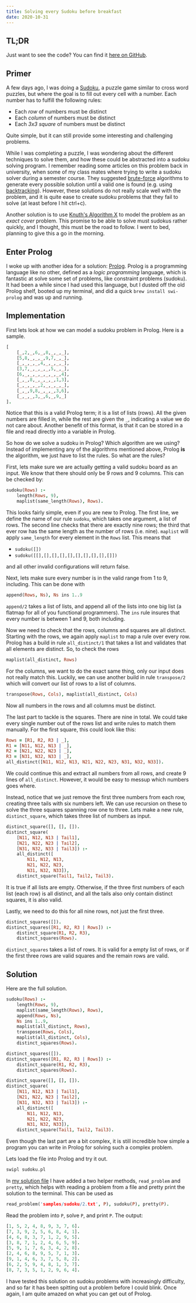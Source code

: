 ```yaml
---
title: Solving every Sudoku before breakfast
date: 2020-10-31
---
```


## TL;DR

Just want to see the code? You can find it [here on GitHub](https://github.com/OliverFlecke/algorithms-prolog/blob/master/src/sudoku.pl).

## Primer

A few days ago, I was doing a [Sudoku](https://en.wikipedia.org/wiki/Sudoku), a puzzle game similar to cross word puzzles, but where the goal is to fill out every cell with a number.
Each number has to fulfill the following rules:

- Each *row* of numbers must be distinct
- Each *column* of numbers must be distinct
- Each *3x3 square* of numbers must be distinct

Quite simple, but it can still provide some interesting and challenging problems.

While I was completing a puzzle, I was wondering about the different techniques to solve them, and how these could be abstracted into a sudoku solving program.
I remember reading some articles on this problem back in university, when some of my class mates where trying to write a sudoku solver during a semester course.
They suggested [brute-force](https://en.wikipedia.org/wiki/Brute-force_search) algorithms to generate every possible solution until a valid one is found (e.g. using [backtracking](https://en.wikipedia.org/wiki/Backtracking)).
However, these solutions do not really scale well with the problem, and it is quite ease to create sudoku problems that they fail to solve (at least before I hit ctrl+c).

Another solution is to use [Knuth's Algorithm X](https://en.wikipedia.org/wiki/Knuth%27s_Algorithm_X) to model the problem as an *exact cover* problem.
This promise to be able to solve must sudokus rather quickly, and I thought, this must be the road to follow.
I went to bed, planning to give this a go in the morning.

## Enter Prolog

I woke up with another idea for a solution: [Prolog](https://en.wikipedia.org/wiki/Prolog).
Prolog is a programming language like no other, defined as a *logic programming* language, which is fantastic at solve some set of problems, like constraint problems (sudoku).
It had been a while since I had used this language, but I dusted off the old Prolog shelf, booted up my terminal, and did a quick `brew install swi-prolog` and was up and running.

## Implementation

First lets look at how we can model a sudoku problem in Prolog.
Here is a sample.

```prolog
[
	[_,2,_,6,_,8,_,_,_],
	[5,8,_,_,_,9,7,_,_],
	[_,_,_,_,4,_,_,_,_],
	[3,7,_,_,_,_,5,_,_],
	[6,_,_,_,_,_,_,_,4],
	[_,_,8,_,_,_,_,1,3],
	[_,_,_,_,2,_,_,_,_],
	[_,_,9,8,_,_,_,3,6],
	[_,_,_,3,_,6,_,9,_]
].
```

Notice that this is a valid Prolog term; it is a list of lists (rows).
All the given numbers are filled in, while the rest are given the `_`, indicating a value we do not care about.
Another benefit of this format, is that it can be stored in a file and read directly into a variable in Prolog.

So how do we solve a sudoku in Prolog?
Which algorithm are we using?
Instead of implementing any of the algorithms mentioned above, Prolog **is** the algorithm, we just have to list the rules.
So what are the rules?

First, lets make sure we are actually getting a valid sudoku board as an input.
We know that there should only be 9 rows and 9 columns.
This can be checked by:

```prolog
sudoku(Rows) :-
	length(Rows, 9),
	maplist(same_length(Rows), Rows).
```

This looks fairly simple, even if you are new to Prolog.
The first line, we define the name of our rule `sudoku`, which takes one argument, a list of rows.
The second line checks that there are exactly nine rows; the third that ever row has the same length as the number of rows (i.e. nine).
`maplist` will apply `same_length` for every element in the `Rows` list.
This means that

- `sudoku([])`
- `sudoku([[],[],[],[],[],[],[],[],[],[]])`

and all other invalid configurations will return false.

Next, lets make sure every number is in the valid range from 1 to 9, including.
This can be done with

```prolog
append(Rows, Ns), Ns ins 1..9
```

`append/2` takes a list of lists, and append all of the lists into one big list (a flatmap for all of you functional programmers).
The `ins` rule insures that every number is between 1 and 9, both including.

Now we need to check that the rows, columns and squares are all distinct.
Starting with the rows, we again apply `maplist` to map a rule over every row.
Prolog has a build in rule `all_distinct/1` that takes a list and validates that all elements are distinct.
So, to check the rows

```prolog
maplist(all_distinct, Rows)
```

For the columns, we want to do the exact same thing, only our input does not really match this.
Luckily, we can use another build in rule `transpose/2` which will convert our list of rows to a list of columns.

```prolog
transpose(Rows, Cols), maplist(all_distinct, Cols)
```

Now all numbers in the rows and all columns must be distinct.

The last part to tackle is the squares.
There are nine in total.
We could take every single number out of the rows list and write rules to match them manually.
For the first square, this could look like this:

```prolog
Rows = [R1, R2, R3 | _],
R1 = [N11, N12, N13 | _],
R2 = [N21, N22, N23 | _],
R3 = [N31, N32, N33 | _],
all_distinct([N11, N12, N13, N21, N22, N23, N31, N32, N33]).
```

We could continue this and extract all numbers from all rows, and create 9 lines of `all_distinct`.
However, it would be easy to messup which numbers goes where.

Instead, notice that we just remove the first three numbers from each row, creating three tails with six numbers left.
We can use recursion on these to solve the three squares spanning row one to three.
Lets make a new rule, `distinct_square`, which takes three list of numbers as input.

```prolog
distinct_square([], [], []).
distinct_square(
	[N11, N12, N13 | Tail1],
	[N21, N22, N23 | Tail2],
	[N31, N32, N33 | Tail3]) :-
	all_distinct([
		N11, N12, N13,
		N21, N22, N23,
		N31, N32, N33]),
	distinct_square(Tail1, Tail2, Tail3).
```

It is true if all lists are empty.
Otherwise, if the three first numbers of each list (each row) is all distinct, and all the tails also only contain distinct squares, it is also valid.

Lastly, we need to do this for all nine rows, not just the first three.

```prolog
distinct_squares([]).
distinct_squares([R1, R2, R3 | Rows]) :-
	distinct_square(R1, R2, R3),
	distinct_squares(Rows).
```

`distinct_squares` takes a list of rows.
It is valid for a empty list of rows, or if the first three rows are valid squares and the remain rows are valid.

## Solution

Here are the full solution.

```prolog
sudoku(Rows) :-
	length(Rows, 9),
	maplist(same_length(Rows), Rows),
	append(Rows, Ns),
	Ns ins 1..9,
	maplist(all_distinct, Rows),
	transpose(Rows, Cols),
	maplist(all_distinct, Cols),
	distinct_squares(Rows).

distinct_squares([]).
distinct_squares([R1, R2, R3 | Rows]) :-
	distinct_square(R1, R2, R3),
	distinct_squares(Rows).

distinct_square([], [], []).
distinct_square(
	[N11, N12, N13 | Tail1],
	[N21, N22, N23 | Tail2],
	[N31, N32, N33 | Tail3]) :-
	all_distinct([
		N11, N12, N13,
		N21, N22, N23,
		N31, N32, N33]),
	distinct_square(Tail1, Tail2, Tail3).
```

Even though the last part are a bit complex, it is still incredible how simple a program you can write in Prolog for solving such a complex problem.

Lets load the file into Prolog and try it out.

```sh
swipl sudoku.pl
```

In [my solution file](https://github.com/OliverFlecke/algorithms-prolog/blob/master/src/sudoku.pl) I have added a two helper methods, `read_problem` and `pretty`, which helps with reading a problem from a file and pretty print the solution to the terminal.
This can be used as

```prolog
read_problem('samples/sudoku/2.txt', P), sudoku(P), pretty(P).
```

Read the problem into `P`, solve `P`, and print `P`.
The output:

```prolog
[1, 5, 2, 4, 8, 9, 3, 7, 6].
[7, 3, 9, 2, 5, 6, 8, 4, 1].
[4, 6, 8, 3, 7, 1, 2, 9, 5].
[3, 8, 7, 1, 2, 4, 6, 5, 9].
[5, 9, 1, 7, 6, 3, 4, 2, 8].
[2, 4, 6, 8, 9, 5, 7, 1, 3].
[9, 1, 4, 6, 3, 7, 5, 8, 2].
[6, 2, 5, 9, 4, 8, 1, 3, 7].
[8, 7, 3, 5, 1, 2, 9, 6, 4].
```

I have tested this solution on sudoku problems with increasingly difficulty, and so far it has been spitting out a problem before I could blink.
Once again, I am quite amazed on what you can get out of Prolog.
